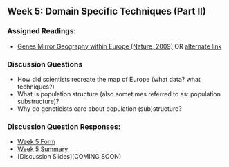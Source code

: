 ## Week 5: Domain Specific Techniques (Part II)

### Assigned Readings:

- [Genes Mirror Geography within Europe (Nature, 2009)](https://www.ncbi.nlm.nih.gov/pmc/articles/PMC2735096/) OR [alternate link](https://www.nature.com/articles/nature07331)


### Discussion Questions

- How did scientists recreate the map of Europe (what data? what techniques?)
- What is population structure (also sometimes referred to as: population substructure)?
- Why do geneticists care about population (sub)structure?

### Discussion Question Responses:

- [Week 5 Form](https://docs.google.com/forms/d/e/1FAIpQLSf_WPzeS9LIbrdZ4xUCcO5z0Tr1EDjGiqxAltfAbneMTNc9Xw/viewform?usp=sf_link)
- [Week 5 Summary](https://htmlpreview.github.io/?https://github.com/ShanEllis/Genetic-Variation/blob/master/05_techniquesII/discussion_week4.html)
- [Discussion Slides](COMING SOON)

